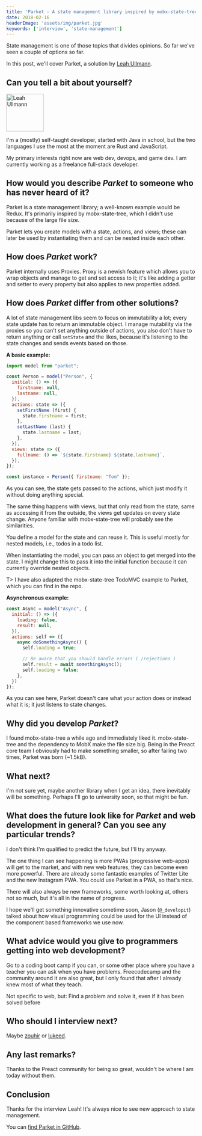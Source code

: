 ```yaml
---
title: 'Parket - A state management library inspired by mobx-state-tree - Interview with Leah Ullmann'
date: 2018-02-16
headerImage: 'assets/img/parket.jpg'
keywords: ['interview', 'state-management']
---
```


State management is one of those topics that divides opinions. So far we've seen a couple of options so far.

In this post, we'll cover Parket, a solution by [Leah Ullmann](https://twitter.com/@hrmny_).

## Can you tell a bit about yourself?

<p>
<span class="author">
  <img src="https://www.gravatar.com/avatar/52401c37bc5c4d54a051c619767fdbf8?s=200" alt="Leah Ullmann" class="author" width="100" height="100" />
</span>

I'm a (mostly) self-taught developer, started with Java in school, but the two languages I use the most at the moment are Rust and JavaScript.
</p>

My primary interests right now are web dev, devops, and game dev. I am currently working as a freelance full-stack developer.

## How would you describe *Parket* to someone who has never heard of it?

Parket is a state management library; a well-known example would be Redux. It's primarily inspired by mobx-state-tree, which I didn't use because of the large file size.

Parket lets you create models with a state, actions, and views; these can later be used by instantiating them and can be nested inside each other.

## How does *Parket* work?

Parket internally uses Proxies. Proxy is a newish feature which allows you to wrap objects and manage to get and set access to it; it's like adding a getter and setter to every property but also applies to new properties added.

## How does *Parket* differ from other solutions?

A lot of state management libs seem to focus on immutability a lot; every state update has to return an immutable object. I manage mutability via the proxies so you can't set anything outside of actions, you also don't have to return anything or call `setState` and the likes, because it's listening to the state changes and sends events based on those.

**A basic example:**

```javascript
import model from "parket";

const Person = model("Person", {
  initial: () => ({
    firstname: null,
    lastname: null,
  }),
  actions: state => ({
    setFirstName (first) {
      state.firstname = first;
    },
    setLastName (last) {
      state.lastname = last;
    },
  }),
  views: state => ({
    fullname: () => `${state.firstname} ${state.lastname}`,
  }),
});

const instance = Person({ firstname: "Tom" });
```

As you can see, the state gets passed to the actions, which just modify it without doing anything special.

The same thing happens with views, but that only read from the state, same as accessing it from the outside, the views get updates on every state change. Anyone familiar with mobx-state-tree will probably see the similarities.

You define a model for the state and can reuse it. This is useful mostly for nested models, i.e., todos in a todo list.

When instantiating the model, you can pass an object to get merged into the state. I might change this to pass it into the initial function because it can currently override nested objects.

T> I have also adapted the mobx-state-tree TodoMVC example to Parket, which you can find in the repo.

**Asynchronous example:**

```javascript
const Async = model("Async", {
  initial: () => ({
    loading: false,
    result: null,
  }),
  actions: self => ({
    async doSomethingAsync() {
      self.loading = true;

      // Be aware that you should handle errors ( /rejections )
      self.result = await somethingAsync();
      self.loading = false;
    },
  })
});
```

As you can see here, Parket doesn't care what your action does or instead what it is; it just listens to state changes.

## Why did you develop *Parket*?

I found mobx-state-tree a while ago and immediately liked it. mobx-state-tree and the dependency to MobX make the file size big. Being in the Preact core team I obviously had to make something smaller, so after failing two times, Parket was born (~1.5kB).

## What next?

I'm not sure yet, maybe another library when I get an idea, there inevitably will be something. Perhaps I'll go to university soon, so that might be fun.

## What does the future look like for *Parket* and web development in general? Can you see any particular trends?

I don't think I'm qualified to predict the future, but I'll try anyway.

The one thing I can see happening is more PWAs (progressive web-apps) will get to the market, and with new web features, they can become even more powerful. There are already some fantastic examples of Twitter Lite and the new Instagram PWA. You could use Parket in a PWA, so that's nice.

There will also always be new frameworks, some worth looking at, others not so much, but it's all in the name of progress.

I hope we'll get something innovative sometime soon, Jason (`@_developit`) talked about how visual programming could be used for the UI instead of the component based frameworks we use now.

## What advice would you give to programmers getting into web development?

Go to a coding boot camp if you can, or some other place where you have a teacher you can ask when you have problems. Freecodecamp and the community around it are also great, but I only found that after I already knew most of what they teach.

Not specific to web, but: Find a problem and solve it, even if it has been solved before

## Who should I interview next?

Maybe [zouhir](https://github.com/zouhir) or [lukeed](https://github.com/lukeed).

## Any last remarks?

Thanks to the Preact community for being so great, wouldn't be where I am today without them.

## Conclusion

Thanks for the interview Leah! It's always nice to see new approach to state management.

You can [find Parket in GitHub](https://github.com/ForsakenHarmony/parket).
